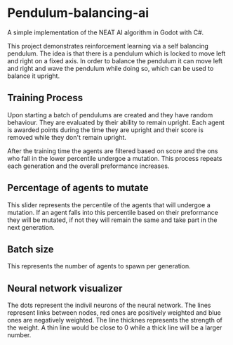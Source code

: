 # Pendulum-balancing-ai
A simple implementation of the NEAT AI algorithm in Godot with C#.

This project demonstrates reinforcement learning via a self balancing pendulum.
The idea is that there is a pendulum which is locked to move left and right
on a fixed axis. In order to balance the pendulum it can move left and right
and wave the pendulum while doing so, which can be used to balance it upright.

## Training Process

Upon starting a batch of pendulums are created and they have random behaviour.
They are evaluated by their ability to remain upright. Each agent is awarded
points during the time they are upright and their score is removed while they don't
remain upright.

After the training time the agents are filtered based on score and the ons who
fall in the lower percentile undergoe a mutation. This process repeats each generation
and the overall preformance increases.

## Percentage of agents to mutate
This slider represents the percentile of the agents that will undergoe a mutation. If an agent falls into this percentile based on their preformance they will be mutated, if not they will remain the same and take part in the next generation.

## Batch size
This represents the number of agents to spawn per generation.

## Neural network visualizer
The dots represent the indivil neurons of the neural network.
The lines represent links between nodes, red ones are positively weighted and blue ones are negatively weighted. The line thicknes represents the strength of the weight. A thin line would be close to 0 while a thick line will be a larger number.

